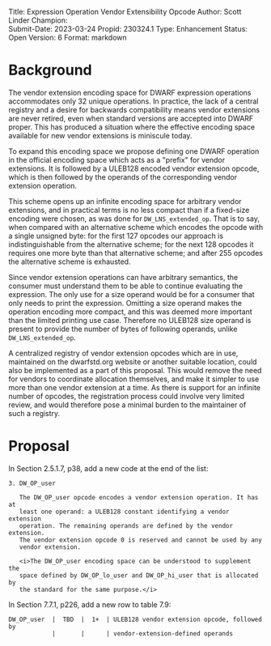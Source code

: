 Title: Expression Operation Vendor Extensibility Opcode
Author:      Scott Linder
Champion:    
Submit-Date: 2023-03-24
Propid:      230324.1
Type:        Enhancement
Status:      Open
Version:     6
Format:      markdown

Background
==========

The vendor extension encoding space for DWARF expression operations
accommodates only 32 unique operations. In practice, the lack of a central
registry and a desire for backwards compatibility means vendor extensions are
never retired, even when standard versions are accepted into DWARF proper. This
has produced a situation where the effective encoding space available for new
vendor extensions is miniscule today.

To expand this encoding space we propose defining one DWARF operation in the
official encoding space which acts as a "prefix" for vendor extensions. It is
followed by a ULEB128 encoded vendor extension opcode, which is then followed
by the operands of the corresponding vendor extension operation.

This scheme opens up an infinite encoding space for arbitrary vendor
extensions, and in practical terms is no less compact than if a fixed-size
encoding were chosen, as was done for `DW_LNS_extended_op`. That is to say, when
compared with an alternative scheme which encodes the opcode with a single
unsigned byte: for the first 127 opcodes our approach is indistinguishable from
the alternative scheme; for the next 128 opcodes it requires one more byte than
that alternative scheme; and after 255 opcodes the alternative scheme is
exhausted.

Since vendor extension operations can have arbitrary semantics, the consumer
must understand them to be able to continue evaluating the expression. The only
use for a size operand would be for a consumer that only needs to print the
expression. Omitting a size operand makes the operation encoding more compact,
and this was deemed more important than the limited printing use case.
Therefore no ULEB128 size operand is present to provide the number of bytes of
following operands, unlike `DW_LNS_extended_op`.

A centralized registry of vendor extension opcodes which are in use, maintained
on the dwarfstd.org website or another suitable location, could also be
implemented as a part of this proposal. This would remove the need for vendors
to coordinate allocation themselves, and make it simpler to use more than one
vendor extension at a time. As there is support for an infinite number of
opcodes, the registration process could involve very limited review, and would
therefore pose a minimal burden to the maintainer of such a registry.

Proposal
========

In Section 2.5.1.7, p38, add a new code at the end of the list:

    3. DW_OP_user

       The DW_OP_user opcode encodes a vendor extension operation. It has at
       least one operand: a ULEB128 constant identifying a vendor extension
       operation. The remaining operands are defined by the vendor extension.
       The vendor extension opcode 0 is reserved and cannot be used by any
       vendor extension.

       <i>The DW_OP_user encoding space can be understood to supplement the
       space defined by DW_OP_lo_user and DW_OP_hi_user that is allocated by
       the standard for the same purpose.</i>

In Section 7.7.1, p226, add a new row to table 7.9:

    DW_OP_user  |  TBD  |  1+  | ULEB128 vendor extension opcode, followed by
                |       |      | vendor-extension-defined operands
